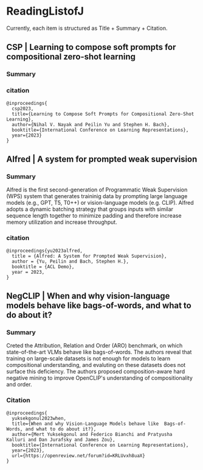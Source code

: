# ReadingListofJ

Currently, each item is structured as Title + Summary + Citation. 

## CSP | Learning to compose soft prompts for compositional zero-shot learning

### Summary

### citation
```
@inproceedings{
  csp2023,
  title={Learning to Compose Soft Prompts for Compositional Zero-Shot Learning},
  author={Nihal V. Nayak and Peilin Yu and Stephen H. Bach},
  booktitle={International Conference on Learning Representations},
  year={2023}
}
```

## Alfred | A system for prompted weak supervision

### Summary
Alfred is the first second-generation of Programmatic Weak Supervision (WPS) system that generates traininig data by prompting large language models (e.g., GPT, T5, T0++) or vision-language models (e.g. CLIP). Alfred adopts a dynamic batching strategy that groups inputs with similar sequence length together to minimize padding and therefore increase memory utilization and increase throughput.

### citation
```
@inproceedings{yu2023alfred,
  title = {Alfred: A System for Prompted Weak Supervision},
  author = {Yu, Peilin and Bach, Stephen H.}, 
  booktitle = {ACL Demo}, 
  year = 2023, 
}
```

## NegCLIP | When and why vision-language models behave like bags-of-words, and what to do about it?

### Summary
Creted the Attribution, Relation and Order (ARO) benchmark, on which state-of-the-art VLMs behave like bags-of-words. The authors reveal that training on large-scale datasets is not enough for models to learn compositional understanding, and evaluting on these datasets does not surface this deficiency. The authors proposed composition-aware hard negative mining to improve OpenCLIP's understanding of compositionality and order.

### Citation
```
@inproceedings{
  yuksekgonul2023when,
  title={When and why Vision-Language Models behave like  Bags-of-Words, and what to do about it?},
  author={Mert Yuksekgonul and Federico Bianchi and Pratyusha   Kalluri and Dan Jurafsky and James Zou},
  booktitle={International Conference on Learning Representations},
  year={2023},
  url={https://openreview.net/forum?id=KRLUvxh8uaX}
}
```
